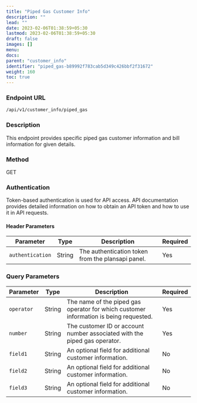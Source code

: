 ```yaml
---
title: "Piped Gas Customer Info"
description: ""
lead: ""
date: 2023-02-06T01:38:59+05:30
lastmod: 2023-02-06T01:38:59+05:30
draft: false
images: []
menu:
docs:
parent: "customer_info"
identifier: "piped_gas-b89992f783cab5d349c426bbf2f31672"
weight: 160
toc: true
---
```


### Endpoint URL

```bash
/api/v1/customer_info/piped_gas
```

### Description

This endpoint provides specific piped gas customer information and bill information for given details.

### Method

GET

### Authentication

Token-based authentication is used for API access. API documentation provides detailed information on how to obtain an
API token and how to use it in API requests.

#### Header Parameters

| Parameter        | Type   | Description                                       | Required |
|------------------|--------|---------------------------------------------------|----------|
| `authentication` | String | The authentication token from the plansapi panel. | Yes      |

### Query Parameters

| Parameter  | Type   | Description                                                                           | Required |
|------------|--------|---------------------------------------------------------------------------------------|----------|
| `operator` | String | The name of the piped gas operator for which customer information is being requested. | Yes      |
| `number`   | String | The customer ID or account number associated with the piped gas operator.             | Yes      |
| `field1`   | String | An optional field for additional customer information.                                | No       |
| `field2`   | String | An optional field for additional customer information.                                | No       |
| `field3`   | String | An optional field for additional customer information.                                | No       |
